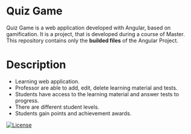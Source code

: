 # Quiz Game
Quiz Game is a web application developed with Angular, based on gamification. It is a project, that is developed during a course of Master. This repository contains only the **builded files** of the Angular Project.

# Description
- Learning web application.
- Professor are able to add, edit, delete learning material and tests.
- Students have access to the learning material and answer tests to progress.
- There are different student levels.
- Students gain points and achievement awards.


[![License](http://img.shields.io/:license-mit-blue.svg?style=flat-square)](http://badges.mit-license.org)
